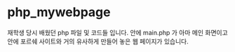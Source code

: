# php_mywebpage
재학생 당시 배웠던 php 파일 및 코드들 입니다.
안에 main.php 가 아마 메인 화면이고 안에 포르쉐 사이트와 거의 유사하게 만들어 놓은 웹 페이지가 있습니다.
